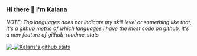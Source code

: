 ### Hi there 👋 I'm Kalana


*NOTE: Top languages does not indicate my skill level or something like that, it's a github metric of which languages i have the most code on github, it's a new feature of github-readme-stats*

<a href="https://github.com/ffalpha">
  <img align="center" src="https://github-readme-stats.anuraghazra1.vercel.app/api/top-langs/?username=ffalpha&&count_private=true&layout=compact&theme=merko&hide=html,hack,c++,css" />
</a>
<a href="https://github.com/ffalpha">
  <img align="center" src="https://github-readme-stats.anuraghazra1.vercel.app/api?username=ffalpha&show_icons=true&include_all_commits=true&hide=stars&&count_private=true&theme=merko&line_height=27" alt="Kalans's github stats" />
</a>

